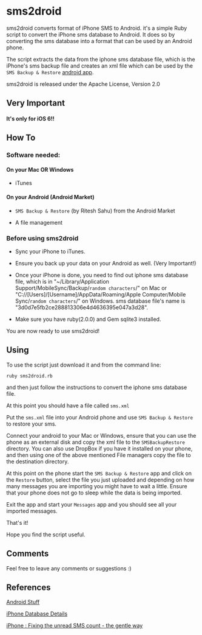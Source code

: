 sms2droid
=========

sms2droid converts format of iPhone SMS to Android. it's a simple Ruby script to convert the iPhone sms database to Android. It does so by converting the sms database into a format that can be used by an Android phone.

The script extracts the data from the iphone sms database file, which is the iPhone's sms backup file and creates an xml file which can be used by the `SMS Backup & Restore` [android app](http://android.riteshsahu.com/apps/sms-backup-restore).


sms2droid is released under the Apache License, Version 2.0

Very Important
------

#### It's only for iOS 6!!

How To
------

### Software needed:

#### On your Mac OR Windows

- iTunes

#### On your Android (Android Market)

- `SMS Backup & Restore` (by Ritesh Sahu) from the Android Market

- A file management





### Before using sms2droid

- Sync your iPhone to iTunes.

- Ensure you back up your data on your Android as well. (Very Important!)

- Once your iPhone is done, you need to find out iphone sms database file, which is in "~/Library/Application Support/MobileSync/Backup/`random characters`/" on Mac or "C://[Users]/[Username]/AppData/Roaming/Apple Computer/Mobile Sync/`random characters`/" on Windows. sms database file's name is "3d0d7e5fb2ce288813306e4d4636395e047a3d28".

- Make sure you have ruby(2.0.0) and Gem sqlite3 installed.


You are now ready to use sms2droid!


Using
-----

To use the script just download it and from the command line:

    ruby sms2droid.rb

and then just follow the instructions to convert the iphone sms database file.


At this point you should have a file called `sms.xml`

Put the `sms.xml` file into your Android phone and use `SMS Backup & Restore` to restore your sms.

Connect your android to your Mac or Windows, ensure that you can use the phone as an external disk and copy the xml file to the `SMSBackupRestore` directory. You can also use DropBox if you have it installed on your phone, and then using one of the above mentioned File managers copy the file to the destination directory.

At this point on the phone start the `SMS Backup & Restore` app and click on the `Restore` button, select the file you just uploaded and depending on how many messages you are importing you might have to wait a little. Ensure that your phone does not go to sleep while the data is being imported.

Exit the app and start your `Messages` app and you should see all your imported messages.

That's it!

Hope you find the script useful.


Comments
-----

Feel free to leave any comments or suggestions :)


References
----------

[Android Stuff](http://android.riteshsahu.com/tips/import-sms-iphone-android)


[iPhone Database Details](http://damon.durandfamily.org/archives/000487.html)


[iPhone : Fixing the unread SMS count - the gentle way](http://webcache.googleusercontent.com/search?q=cache:i-sFoBhYToEJ:yadloo.blogspot.com/2008/11/iphone-fixing-unread-sms-count-gentle.html+iphone+sms.db+flags+0&cd=2&hl=da&ct=clnk&gl=dk&source=www.google.dk)
